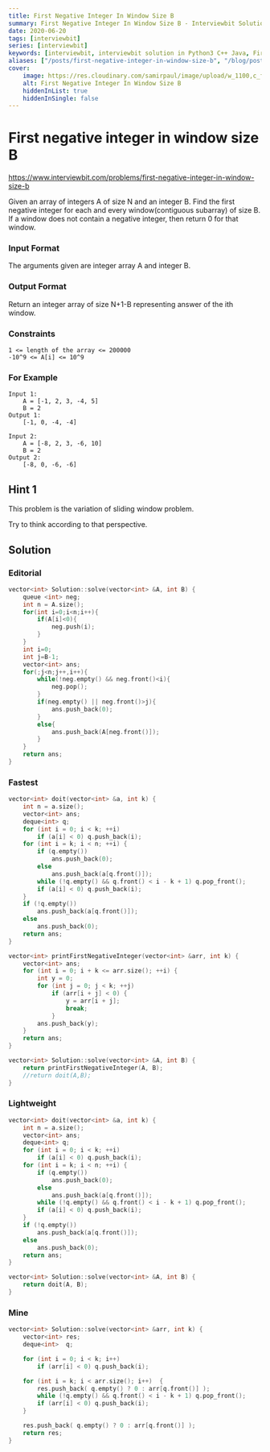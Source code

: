 ```yaml
---
title: First Negative Integer In Window Size B
summary: First Negative Integer In Window Size B - Interviewbit Solution Explained
date: 2020-06-20
tags: [interviewbit]
series: [interviewbit]
keywords: [interviewbit, interviewbit solution in Python3 C++ Java, First Negative Integer In Window Size B solution]
aliases: ["/posts/first-negative-integer-in-window-size-b", "/blog/posts/first-negative-integer-in-window-size-b", "/first-negative-integer-in-window-size-b"]
cover:
    image: https://res.cloudinary.com/samirpaul/image/upload/w_1100,c_fit,co_rgb:FFFFFF,l_text:Arial_70_bold:First Negative Integer In Window Size B - Solution Explained/problem-solving.webp
    alt: First Negative Integer In Window Size B
    hiddenInList: true
    hiddenInSingle: false
---
```


# First negative integer in window size B

https://www.interviewbit.com/problems/first-negative-integer-in-window-size-b


Given an array of integers A of size N and an integer B.
Find the first negative integer for each and every window(contiguous subarray) of size B.
If a window does not contain a negative integer, then return 0 for that window.

### Input Format

The arguments given are integer array A and integer B.

### Output Format

Return an integer array of size N+1-B representing answer of the ith window.

### Constraints

```
1 <= length of the array <= 200000
-10^9 <= A[i] <= 10^9 
```

### For Example

```
Input 1:
    A = [-1, 2, 3, -4, 5]
    B = 2
Output 1:
    [-1, 0, -4, -4] 

Input 2:
    A = [-8, 2, 3, -6, 10]
    B = 2
Output 2:
    [-8, 0, -6, -6]
```

## Hint 1

This problem is the variation of sliding window problem.

Try to think according to that perspective.

## Solution

### Editorial
```cpp
vector<int> Solution::solve(vector<int> &A, int B) {
    queue <int> neg;
    int n = A.size();
    for(int i=0;i<n;i++){
        if(A[i]<0){
            neg.push(i);
        }
    }
    int i=0;
    int j=B-1;
    vector<int> ans;
    for(;j<n;j++,i++){
        while(!neg.empty() && neg.front()<i){
            neg.pop();
        }
        if(neg.empty() || neg.front()>j){
            ans.push_back(0);
        }
        else{
            ans.push_back(A[neg.front()]);
        }
    }
    return ans;
}
```

### Fastest
```cpp
vector<int> doit(vector<int> &a, int k) {
    int n = a.size();
    vector<int> ans;
    deque<int> q;
    for (int i = 0; i < k; ++i)
        if (a[i] < 0) q.push_back(i);
    for (int i = k; i < n; ++i) {
        if (q.empty())
            ans.push_back(0);
        else
            ans.push_back(a[q.front()]);
        while (!q.empty() && q.front() < i - k + 1) q.pop_front();
        if (a[i] < 0) q.push_back(i);
    }
    if (!q.empty())
        ans.push_back(a[q.front()]);
    else
        ans.push_back(0);
    return ans;
}

vector<int> printFirstNegativeInteger(vector<int> &arr, int k) {
    vector<int> ans;
    for (int i = 0; i + k <= arr.size(); ++i) {
        int y = 0;
        for (int j = 0; j < k; ++j)
            if (arr[i + j] < 0) {
                y = arr[i + j];
                break;
            }
        ans.push_back(y);
    }
    return ans;
}

vector<int> Solution::solve(vector<int> &A, int B) {
    return printFirstNegativeInteger(A, B);
    //return doit(A,B);
}
```

### Lightweight

```cpp
vector<int> doit(vector<int> &a, int k) {
    int n = a.size();
    vector<int> ans;
    deque<int> q;
    for (int i = 0; i < k; ++i)
        if (a[i] < 0) q.push_back(i);
    for (int i = k; i < n; ++i) {
        if (q.empty())
            ans.push_back(0);
        else
            ans.push_back(a[q.front()]);
        while (!q.empty() && q.front() < i - k + 1) q.pop_front();
        if (a[i] < 0) q.push_back(i);
    }
    if (!q.empty())
        ans.push_back(a[q.front()]);
    else
        ans.push_back(0);
    return ans;
}

vector<int> Solution::solve(vector<int> &A, int B) {
    return doit(A, B);
}

```


### Mine

```cpp
vector<int> Solution::solve(vector<int> &arr, int k) {
    vector<int> res;
    deque<int>  q; 

    for (int i = 0; i < k; i++)
        if (arr[i] < 0) q.push_back(i);

    for (int i = k; i < arr.size(); i++)  { 
        res.push_back( q.empty() ? 0 : arr[q.front()] );
        while (!q.empty() && q.front() < i - k + 1) q.pop_front();
        if (arr[i] < 0) q.push_back(i);
    }

    res.push_back( q.empty() ? 0 : arr[q.front()] );
    return res;
}
```
